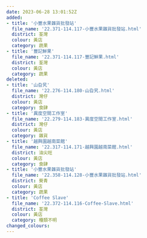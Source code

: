 ```yaml
---
date: 2023-06-28 13:01:52Z
added:
- title: '小豐水果雜貨批發站'
  file_name: '22.371-114.117-小豐水果雜貨批發站.html'
  district: 荃灣
  colour: 黃店
  category: 蔬果
- title: '豐記鮮果'
  file_name: '22.371-114.117-豐記鮮果.html'
  district: 荃灣
  colour: 黃店
  category: 蔬果
deleted:
- title: '山旮旯'
  file_name: '22.276-114.180-山旮旯.html'
  district: 灣仔
  colour: 黃店
  category: 食肆
- title: '異度空間工作室'
  file_name: '22.279-114.183-異度空間工作室.html'
  district: 灣仔
  colour: 黃店
  category: 雜貨
- title: '越興園越南菜館'
  file_name: '22.317-114.171-越興園越南菜館.html'
  district: 油尖旺
  colour: 黃店
  category: 食肆
- title: '小豐水果雜貨批發站'
  file_name: '22.358-114.128-小豐水果雜貨批發站.html'
  district: 葵青
  colour: 黃店
  category: 蔬果
- title: 'Coffee Slave'
  file_name: '22.372-114.116-Coffee-Slave.html'
  district: 荃灣
  colour: 黃店
  category: 種類不明
changed_colours:
---
```

